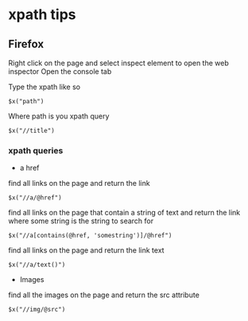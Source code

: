# xpath tips

## Firefox

Right click on the page and select inspect element to open the web inspector
Open the console tab

Type the xpath like so

```
$x("path")
```

Where path is you xpath query


```
$x("//title")
```

### xpath queries

* a href

find all links on the page and return the link

```
$x("//a/@href")
```

find all links on the page that contain a string of text and return the link
where some string is the string to search for 

```
$x("//a[contains(@href, 'somestring')]/@href")
```

find all links on the page and return the link text


```
$x("//a/text()")
```

* Images

find all the images on the page and return the src attribute

```
$x("//img/@src")
```
